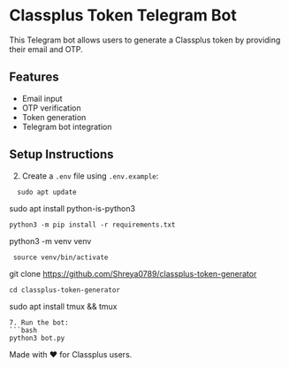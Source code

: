 # Classplus Token Telegram Bot

This Telegram bot allows users to generate a Classplus token by providing their email and OTP.

## Features
- Email input
- OTP verification
- Token generation
- Telegram bot integration

## Setup Instructions


2. Create a `.env` file using `.env.example`:

 ```
   sudo apt update
```
   sudo apt install python-is-python3
 ``` 
python3 -m pip install -r requirements.txt
 ```
python3 -m venv venv
```
 source venv/bin/activate
```
git clone https://github.com/Shreya0789/classplus-token-generator
```
cd classplus-token-generator
```
   sudo apt install tmux && tmux
   ```
7. Run the bot:
   ```bash
   python3 bot.py
   ```

Made with ❤️ for Classplus users.
